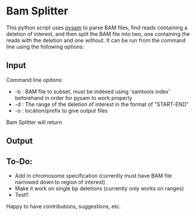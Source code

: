 # Bam Splitter

This python script uses [pysam](https://pysam.readthedocs.io/en/latest/#) to parse BAM files, find reads containing a deletion of interest, and then split the BAM file into two, one containing the reads with the deletion and one without. It can be run from the command line using the following options:

## Input

Command line opitons:

 * -b : BAM file to subset, must be indexed using 'samtools index' beforehand in order for pysam to work properly
 * -d : The range of the deletion of interest in the format of "START-END"
 * -o : location/prefix to give output files

Bam Splitter will return 

## Output

## To-Do:
 * Add in chromosome specification (currently must have BAM file narrowed down to region of interest)
 * Make it work on single bp deletions (currently only works on ranges)
 * Test!!

 Happy to have contributions, suggestions, etc. 
